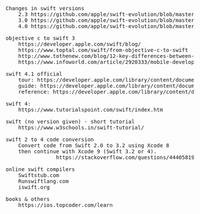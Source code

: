 <pre>

Changes in swift versions
	2.3 https://github.com/apple/swift-evolution/blob/master/releases/swift-2_2.md
	3.0 https://github.com/apple/swift-evolution/blob/master/releases/swift-3_0.md
	4.0 https://github.com/apple/swift-evolution/blob/master/releases/swift-4_0.md

objective c to swift 3
	https://developer.apple.com/swift/blog/
	https://www.toptal.com/swift/from-objective-c-to-swift
	http://www.tothenew.com/blog/12-key-differences-between-objective-c-and-swift/
	https://www.infoworld.com/article/2920333/mobile-development/swift-vs-objective-c-10-reasons-the-future-favors-swift.html

swift 4.1 official
	tour: https://developer.apple.com/library/content/documentation/Swift/Conceptual/Swift_Programming_Language/GuidedTour.html#//apple_ref/doc/uid/TP40014097-CH2-ID1
	guide: https://developer.apple.com/library/content/documentation/Swift/Conceptual/Swift_Programming_Language/TheBasics.html#//apple_ref/doc/uid/TP40014097-CH5-ID309
	reference: https://developer.apple.com/library/content/documentation/Swift/Conceptual/Swift_Programming_Language/AboutTheLanguageReference.html#//apple_ref/doc/uid/TP40014097-CH29-ID345

swift 4:
	https://www.tutorialspoint.com/swift/index.htm

swift (no version given) - short tutorial
	https://www.w3schools.in/swift-tutorial/

swift 2 to 4 code conversion
	Convert code from Swift 2.0 to 3.2 using Xcode 8
	then continue with Xcode 9 (Swift 3.2 or 4).
				https://stackoverflow.com/questions/44405819/code-migration-from-swift-2-x-to-swift-4

online swift compilers
	Swiftstub.com
	Runswiftlang.com
	iswift.org
   
books & others
	https://ios.topcoder.com/learn

</pre>
